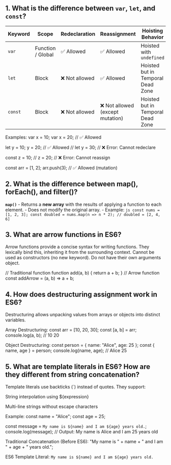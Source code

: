 ## 1. What is the difference between `var`, `let`, and `const`?

| Keyword | Scope            | Redeclaration | Reassignment | Hoisting Behavior               | Notes                                |
|---------|------------------|---------------|--------------|----------------------------------|--------------------------------------|
| `var`   | Function / Global| ✅ Allowed    | ✅ Allowed   | Hoisted with `undefined`         | Legacy usage                         |
| `let`   | Block            | ❌ Not allowed| ✅ Allowed   | Hoisted but in Temporal Dead Zone| Preferred for mutable variables      |
| `const` | Block            | ❌ Not allowed| ❌ Not allowed (except mutation) | Hoisted but in Temporal Dead Zone | Must be initialized at declaration |

Examples:
var x = 10;
var x = 20; // ✅ Allowed

let y = 10;
y = 20;     // ✅ Allowed
// let y = 30; // ❌ Error: Cannot redeclare

const z = 10;
// z = 20;     // ❌ Error: Cannot reassign

const arr = [1, 2];
arr.push(3); // ✅ Allowed (mutation)

## 2. What is the difference between map(), forEach(), and filter()?
**`map()`** - Returns a **new array** with the results of applying a function to each element. - Does not modify the original array. - Example: ```js const nums = [1, 2, 3]; const doubled = nums.map(n => n * 2); // doubled = [2, 4, 6] ```

## 3. What are arrow functions in ES6?
Arrow functions provide a concise syntax for writing functions.
They lexically bind this, inheriting it from the surrounding context.
Cannot be used as constructors (no new keyword).
Do not have their own arguments object.

// Traditional function
function add(a, b) {
  return a + b;
}
// Arrow function
const addArrow = (a, b) => a + b;

## 4. How does destructuring assignment work in ES6?
Destructuring allows unpacking values from arrays or objects into distinct variables.

Array Destructuring:
const arr = [10, 20, 30];
const [a, b] = arr;
console.log(a, b); // 10 20

Object Destructuring:
const person = { name: "Alice", age: 25 };
const { name, age } = person;
console.log(name, age); // Alice 25

## 5. What are template literals in ES6? How are they different from string concatenation?
Template literals use backticks (`) instead of quotes.
They support:

String interpolation using ${expression}

Multi-line strings without escape characters

Example:
const name = "Alice";
const age = 25;

const message = `My name is ${name} and I am ${age} years old.`;
console.log(message);
// Output: My name is Alice and I am 25 years old

Traditional Concatenation (Before ES6):
"My name is " + name + " and I am " + age + " years old.";

ES6 Template Literal:
`My name is ${name} and I am ${age} years old.`


